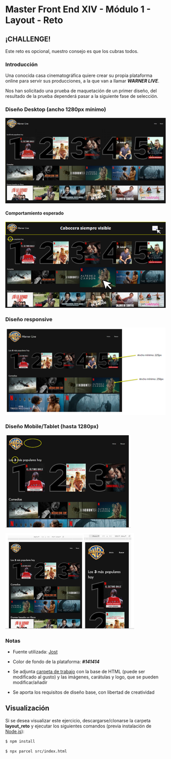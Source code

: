 # Master Front End XIV - Módulo 1 - Layout - Reto

## ¡CHALLENGE!

Este reto es opcional, nuestro consejo es que los cubras todos.

### Introducción

Una conocida casa cinematográfica quiere crear su propia plataforma online
para servir sus producciones, a la que van a llamar **_WARNER LIVE_**.

Nos han solicitado una prueba de maquetación de un primer diseño,
del resultado de la prueba dependerá pasar a la siguiente fase de selección.

### Diseño Desktop (ancho 1280px mínimo)

![Diseño de la página con un ancho mínimo de 1280px](readme_assets/design_desktop.png)

#### Comportamiento esperado

![Comportamiento de la página con un ancho mínimo de 1280px](readme_assets/comportamiento_desktop.png)

### Diseño responsive

![Diseño responsive de la página con un ancho mínimo de 1280px](readme_assets/responsive.png)

### Diseño Mobile/Tablet (hasta 1280px)

![Diseño de la página con un ancho hasta 1280px indicando los cambios con respecto a la anterior resolución](readme_assets/design_tablet.png)

![Diseño de la página con un ancho hasta 1280px](readme_assets/design_tablet-mobile.png)

### Notas

- Fuente utilizada: [Jost](https://fonts.google.com/specimen/Jost?preview.text=warner+live&preview.text_type=custom)

- Color de fondo de la plataforma: **_#141414_**
- Se adjunta [carpeta de trabajo](readme_assets/04-playground-ejercicio-laboratorio-avanzado.zip) con la base de HTML (puede ser modificado al gusto) y las imágenes, carátulas y logo, que se pueden modificar/añadir
- Se aporta los requisitos de diseño base, con libertad de creatividad

## Visualización

Si se desea visualizar este ejercicio, descargarse/clonarse la carpeta **layout_reto** y ejecutar los siguientes comandos (previa instalación de [Node.js](https://nodejs.org/es/download/)):

```bash
$ npm install
```

```bash
$ npx parcel src/index.html
```
